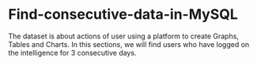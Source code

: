# Find-consecutive-data-in-MySQL
The dataset is about actions of user using a platform to create Graphs, Tables and Charts. In this sections, we will find users who have logged on the intelligence for 3 consecutive days.
